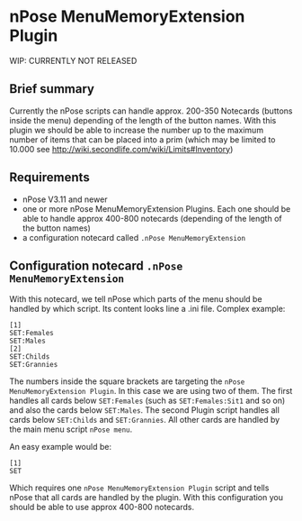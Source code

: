 # nPose MenuMemoryExtension Plugin
WIP: CURRENTLY NOT RELEASED
## Brief summary
Currently the nPose scripts can handle approx. 200-350 Notecards (buttons inside the menu) depending of the length of the button names.
With this plugin we should be able to increase the number up to the maximum number of items that can be placed into a prim (which may be limited to 10.000 see http://wiki.secondlife.com/wiki/Limits#Inventory)
## Requirements
- nPose V3.11 and newer
- one or more nPose MenuMemoryExtension Plugins. Each one should be able to handle approx 400-800 notecards (depending of the length of the button names)
- a configuration notecard called `.nPose MenuMemoryExtension`
## Configuration notecard `.nPose MenuMemoryExtension`
With this notecard, we tell nPose which parts of the menu should be handled by which script. Its content looks line a .ini file. Complex example:
```
[1]
SET:Females
SET:Males
[2]
SET:Childs
SET:Grannies
```
The numbers inside the square brackets are targeting the `nPose MenuMemoryExtension Plugin`.
In this case we are using two of them. The first handles all cards below `SET:Females` (such as `SET:Females:Sit1` and so on) and also the cards below `SET:Males`.
The second Plugin script handles all cards below `SET:Childs` and `SET:Grannies`. All other cards are handled by the main menu script `nPose menu`.

An easy example would be:
```
[1]
SET
```
Which requires one `nPose MenuMemoryExtension Plugin` script and tells nPose that all cards are handled by the plugin. With this configuration you should be able to use approx 400-800 notecards.